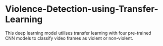 # Violence-Detection-using-Transfer-Learning
This deep learning model utilises transfer learning with four pre-trained CNN models to classify video frames as violent or non-violent.
